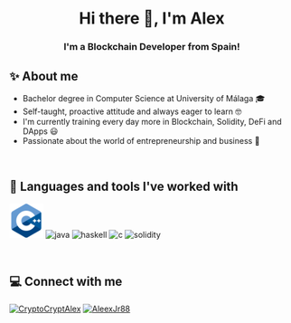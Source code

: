 <h1 align="center"> Hi there 👋, I'm Alex </h1>

<h3 align="center"> I'm a Blockchain Developer from Spain! </h3>

## ✨ About me

* Bachelor degree in Computer Science at University of Málaga 🎓
* Self-taught, proactive attitude and always eager to learn 🤓
* I'm currently training every day more in Blockchain, Solidity, DeFi and DApps 😃
* Passionate about the world of entrepreneurship and business 💼

<br>

## 🚀 Languages and tools I've worked with

<p align="left"> 
<img src="https://raw.githubusercontent.com/devicons/devicon/master/icons/cplusplus/cplusplus-original.svg" alt="cplusplus" width="60" height="60"/> 
<img src="https://logospng.org/download/java/logo-java-2048.png" alt="java" width="60" height="60"/> 
<img src="https://chrisconlan.com/wp-content/uploads/2018/06/haskell_logo_2.png" alt="haskell" width="60" height="60"/> 
<img src=" https://i7.pngguru.com/preview/724/306/377/c-programming-language-icon-letter-c-png.png" alt="c" width="60" height="60"/> 
<img src="https://download.logo.wine/logo/Solidity/Solidity-Logo.wine.png" alt="solidity" width="60" height="60"/> 
</p>

<br>

## 💻 Connect with me

<p align="left">
<a href="https://twitter.com/CryptoCryptAlex" target="blank"><img align="center" src="https://raw.githubusercontent.com/rahuldkjain/github-profile-readme-generator/master/src/images/icons/Social/twitter.svg" alt="CryptoCryptAlex" height="30" width="40" /></a>
<a href="https://www.linkedin.com/in/alejandro-mart%C3%ADn-moreno-9128b417b/" target="blank"><img align="center" src="https://raw.githubusercontent.com/rahuldkjain/github-profile-readme-generator/master/src/images/icons/Social/linked-in-alt.svg" alt="AleexJr88" height="30" width="40" /></a>
</p>
<br>
